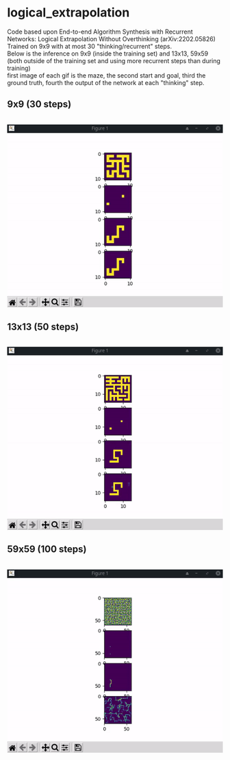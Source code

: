 # logical_extrapolation
Code based upon End-to-end Algorithm Synthesis with Recurrent Networks: Logical Extrapolation Without Overthinking (arXiv:2202.05826)
<br> 
Trained on 9x9 with at most 30 "thinking/recurrent" steps. <br>
Below is the inference on 9x9 (inside the training set) and 13x13, 59x59 (both outside of the training set and using more recurrent steps than during training)
<br>
first image of each gif is the maze, the second start and goal, third the ground truth, fourth the output of the network at each "thinking" step.
<br><h2>9x9 (30 steps)</h2><br>
![](9x9.gif)
<br><h2>13x13 (50 steps)</h2><br>
![](13x13.gif)
<br><h2>59x59 (100 steps)</h2><br>
![](59x59.gif)
